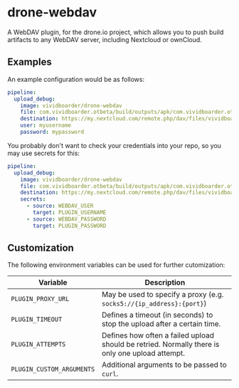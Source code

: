 # drone-webdav
A WebDAV plugin, for the drone.io project, which allows you to push build artifacts to any WebDAV server, including Nextcloud or ownCloud.

## Examples

An example configuration would be as follows:

```yaml
pipeline:
  upload_debug:
    image: vividboarder/drone-webdav
    file: com.vividboarder.otbeta/build/outputs/apk/com.vividboarder.otbeta-debug.apk
    destination: https://my.nextcloud.com/remote.php/dav/files/vividboarder/Android/Apks/
    user: myusername
    password: mypassword
```

You probably don't want to check your credentials into your repo, so you may use secrets for this:

```yaml
pipeline:
  upload_debug:
    image: vividboarder/drone-webdav
    file: com.vividboarder.otbeta/build/outputs/apk/com.vividboarder.otbeta-debug.apk
    destination: https://my.nextcloud.com/remote.php/dav/files/vividboarder/Android/Apks/
    secrets:
      - source: WEBDAV_USER
        target: PLUGIN_USERNAME
      - source: WEBDAV_PASSWORD
        target: PLUGIN_PASSWORD
```

## Customization

The following environment variables can be used for further cutomization:

| Variable                    | Description                                                                                              |
|-----------------------------|----------------------------------------------------------------------------------------------------------|
| ``PLUGIN_PROXY_URL``        | May be used to specify a proxy (e.g. ``socks5://{ip_address}:{port}``)                                   |
| ``PLUGIN_TIMEOUT``          | Defines a timeout (in seconds) to stop the upload after a certain time.                                  |
| ``PLUGIN_ATTEMPTS``         | Defines how often a failed upload should be retried. Normally there is only one upload attempt.          |
| ``PLUGIN_CUSTOM_ARGUMENTS`` | Additional arguments to be passed to `curl`.                                                                      |

